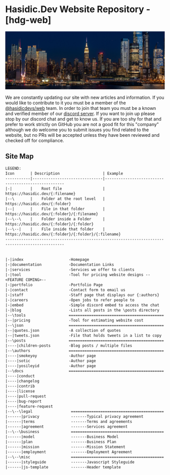 # Hasidic.Dev Website Repository - [hdg-web]

<img src="assets/img/nyc.png" />

We are constantly updating our site with new articles and information. If you would like to contribute to it you must be a member of the [@hasidicdevs/web](https://github.com/orgs/hasidicdevs/teams/web) team. In order to join that team you must be a known and verified member of our [discord server](https://discord.gg/KpGXAEnVnv). If you want to join up please stop by our discord chat and get to know us. If you are too shy for that and prefer to work strictly on GitHub you are not a good fit for this "company" although we do welcome you to submit issues you find related to the website, but no PRs will be accepted unless they have been reviewed and checked off for compliance.

## Site Map

```
LEGEND: 
Icon       | Description                   | Example 
-----------|-------------------------------|----------------------------------------------------
|-|        |    Root file                  | https://hasidic.dev/{:filename}
|--\       |    Folder at the root level   | https://hasidic.dev/{:folder}
|--|       |    File in that folder        | https://hasidic.dev/{:folder}/{:filename}
|--\--\    |    Folder inside a Folder     | https://hasidic.dev/{:folder}/{:folder}
|--\--|    |    File inside that folder    | https://hasidic.dev/{:folder}/{:folder}/{:filename}
------------------------------------------------------------------------------------------------


|-|index                    -Homepage
|-|documentation            -Documentation Links
|-|services                 -Services we offer to clients
|-|tool                     -Tool for pricing website designs --<FEATURE COMING>--
|-|portfolio                -Portfolio Page
|-|contact                  -Contact form to email us
|-|staff                    -Staff page that displays our {:authors}
|-|careers                  -Open jobs to refer people to
|-|embed                    -Simple discord embed to access the chat
|-|blog                     -Lists all posts in the \posts directory
|--\tools                   ==========================================
|--|pricing                 -Tool for estimating website cost
|--\json                    ==========================================
|--|quotes.json             -A collection of quotes
|--|tweets.json             -File that holds tweets in a list to copy
|--\posts                   ==========================================
|----|children-posts        -Blog posts / multiple files
|--\authors                 ==========================================
|----|smokeyoy              -Author page
|----|sotic                 -Author page
|----|yosileyid             -Author page
|--\docs                    ==========================================
|----|conduct
|----|changelog
|----|contrib
|----|license
|----|pull-request
|----|bug-report
|----|feature-request
|--\--\legal                 =========================================
|------|privacy              -------Typical privacy agreement
|------|terms                -------Terms and agreements
|------|agreement            -------Services agreement
|--\--\business              =========================================
|------|model                -------Business Model
|------|plan                 -------Business Plan
|------|mission              -------Mission Statement
|------|employment           -------Employment Agreement
|--\--\misc                  =========================================
|------|styleguide           -------Javascript Styleguide
|------|js-template          -------Header template
```